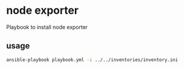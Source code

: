 # node exporter

Playbook to install node exporter 

## usage 

```bash
ansible-playbook playbook.yml -i ../../inventories/inventory.ini
```
